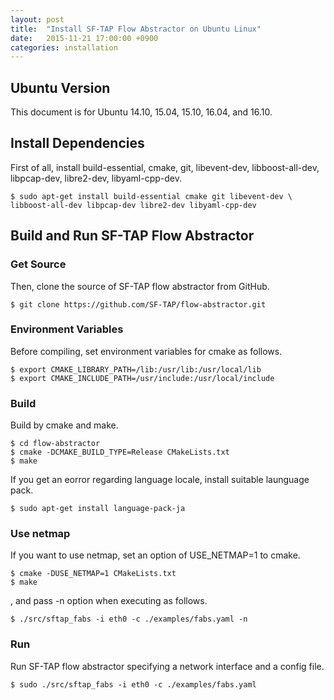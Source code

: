 ```yaml
---
layout: post
title:  "Install SF-TAP Flow Abstractor on Ubuntu Linux"
date:   2015-11-21 17:00:00 +0900
categories: installation
---
```

## Ubuntu Version

This document is for Ubuntu 14.10, 15.04, 15.10, 16.04, and 16.10.

## Install Dependencies

First of all, install build-essential, cmake, git, libevent-dev, libboost-all-dev, libpcap-dev, libre2-dev, libyaml-cpp-dev.

    $ sudo apt-get install build-essential cmake git libevent-dev \
    libboost-all-dev libpcap-dev libre2-dev libyaml-cpp-dev

## Build and Run SF-TAP Flow Abstractor

### Get Source

Then, clone the source of SF-TAP flow abstractor from GitHub.

    $ git clone https://github.com/SF-TAP/flow-abstractor.git

### Environment Variables

Before compiling, set environment variables for cmake as follows.

    $ export CMAKE_LIBRARY_PATH=/lib:/usr/lib:/usr/local/lib
    $ export CMAKE_INCLUDE_PATH=/usr/include:/usr/local/include

### Build

Build by cmake and make.

    $ cd flow-abstractor
    $ cmake -DCMAKE_BUILD_TYPE=Release CMakeLists.txt
    $ make

If you get an eorror regarding language locale, install suitable launguage pack.

    $ sudo apt-get install language-pack-ja

### Use netmap

If you want to use netmap, set an option of USE_NETMAP=1 to cmake.

    $ cmake -DUSE_NETMAP=1 CMakeLists.txt
    $ make

, and pass -n option when executing as follows.

    $ ./src/sftap_fabs -i eth0 -c ./examples/fabs.yaml -n

### Run

Run SF-TAP flow abstractor specifying a network interface and a config file.

    $ sudo ./src/sftap_fabs -i eth0 -c ./examples/fabs.yaml

